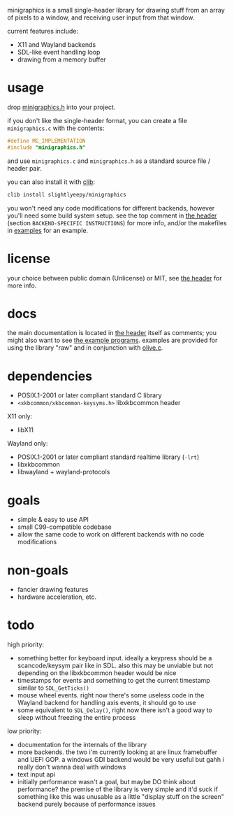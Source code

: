 minigraphics is a small single-header library for drawing stuff from an array of pixels to a window, and receiving user input from that window.

current features include:
- X11 and Wayland backends
- SDL-like event handling loop
- drawing from a memory buffer

# usage

drop [minigraphics.h](minigraphics.h) into your project.

if you don't like the single-header format, you can create a file `minigraphics.c` with the contents:
```c
#define MG_IMPLEMENTATION
#include "minigraphics.h"
```
and use `minigraphics.c` and `minigraphics.h` as a standard source file / header pair.

you can also install it with [clib](https://github.com/clibs/clib):

```sh
clib install slightlyeepy/minigraphics
```

you won't need any code modifications for different backends, however you'll need some build system setup. see the top comment in [the header](minigraphics.h) (section `BACKEND-SPECIFIC INSTRUCTIONS`) for more info, and/or the makefiles in [examples](examples) for an example.

# license

your choice between public domain (Unlicense) or MIT, see [the header](minigraphics.h) for more info.

# docs

the main documentation is located in [the header](minigraphics.h) itself as comments; you might also want to see [the example programs](examples). examples are provided for using the library "raw" and in conjunction with [olive.c](https://github.com/tsoding/olive.c).

# dependencies

- POSIX.1-2001 or later compliant standard C library
- `<xkbcommon/xkbcommon-keysyms.h>` libxkbcommon header

X11 only:
- libX11

Wayland only:
- POSIX.1-2001 or later compliant standard realtime library (`-lrt`)
- libxkbcommon
- libwayland + wayland-protocols

# goals

- simple & easy to use API
- small C99-compatible codebase
- allow the same code to work on different backends with no code modifications

# non-goals

- fancier drawing features
- hardware acceleration, etc.

# todo

high priority:
- something better for keyboard input. ideally a keypress should be a scancode/keysym pair like in SDL. also this may be unviable but not depending on the libxkbcommon header would be nice
- timestamps for events and something to get the current timestamp similar to `SDL_GetTicks()`
- mouse wheel events. right now there's some useless code in the Wayland backend for handling axis events, it should go to use
- some equivalent to `SDL_Delay()`, right now there isn't a good way to sleep without freezing the entire process

low priority:
- documentation for the internals of the library
- more backends. the two i'm currently looking at are linux framebuffer and UEFI GOP. a windows GDI backend would be very useful but gahh i really don't wanna deal with windows
- text input api
- initially performance wasn't a goal, but maybe DO think about performance? the premise of the library is very simple and it'd suck if something like this was unusable as a little "display stuff on the screen" backend purely because of performance issues
